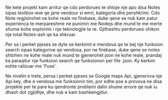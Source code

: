 Ne kete projekt kam arritur qe cdo perdorues te  shtoje nje apo disa Notes sipas textbox-eve qe jane vendour si emri, kategoria dhe pershkrimi. Cdo Note regjistrohet ne kohe reale ne firebase, duke qene se nuk kam patur experienca te merpareshme ne punimin me Nodejs dhe mund te me merte shume kohe explorimi i nje teknologjie te re. Gjithashtu perdoruesi shikon nje total Notes-ash qe ka shkruar. 

Per sa i perket pjeses se dyte se kerkimit e mendova qe te bej nje funksion search sipas kategorive qe vendosa, por ne firebase, duke qene se notes shtohen ne kohe reale nuk mund te gjenerohet json ne kohe reale, prandaj ka paraqitur nje funksion search qe funksionon per file .json. Ky kerkim eshte ralizuar me 'Fuse'. 

Ne nivelin e trete, persa i perket pjeses se Google maps Api, gjenerova nje Api key, dhe e vendosa me funksionin tim, por edhe pse e provova ne disa projekte per te pare ku qendronte problemi dalin shume errore qe nuk iu dhash dot zgjidhje, dhe nuk e kam bashkengjitur.
